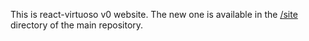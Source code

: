 This is react-virtuoso v0 website. The new one is available in the [/site](https://github.com/petyosi/react-virtuoso/tree/master/site) directory of the main repository.
